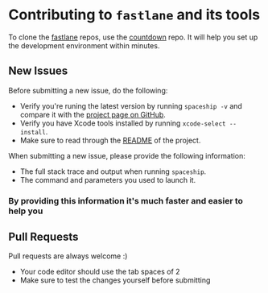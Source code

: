 # Contributing to `fastlane` and its tools

To clone the [fastlane](https://fastlane.tools) repos, use the [countdown](https://github.com/fastlane/countdown) repo. It will help you set up the development environment within minutes.

## New Issues

Before submitting a new issue, do the following:

- Verify you're runing the latest version by running `spaceship -v` and compare it with the [project page on GitHub](https://github.com/fastlane/spaceship).
- Verify you have Xcode tools installed by running `xcode-select --install`.
- Make sure to read through the [README](https://github.com/KrauseFx/spaceship) of the project.


When submitting a new issue, please provide the following information:

- The full stack trace and output when running `spaceship`.
- The command and parameters you used to launch it.

### By providing this information it's much faster and easier to help you


## Pull Requests

Pull requests are always welcome :) 

- Your code editor should use the tab spaces of 2
- Make sure to test the changes yourself before submitting
